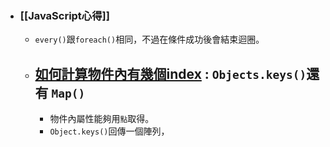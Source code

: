 - ### [[JavaScript心得]]
	- `every()`跟`foreach()`相同，不過在條件成功後會結束迴圈。
	- [如何計算物件內有幾個index](https://www.delftstack.com/zh-tw/howto/javascript/javascript-number-of-keys-in-object/#%e5%9c%a8-javascript-%e4%b8%ad%e4%bd%bf%e7%94%a8-map-%e4%be%86%e8%a8%88%e7%ae%97%e7%89%a9%e4%bb%b6%e4%b8%ad%e7%9a%84%e9%8d%b5%e7%9a%84%e6%95%b8%e9%87%8f) : `Objects.keys()`還有 `Map()`
		-
		- 物件內屬性能夠用`點`取得。
		- `Object.keys()`回傳一個陣列，